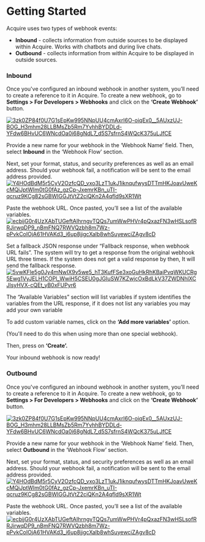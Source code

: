 # Getting Started

Acquire uses two types of webhook events: 

* **Inbound** - collects information from outside sources to be displayed within Acquire. Works with chatbots and during live chats.
* **Outbound** - collects information from within Acquire to be displayed in outside sources.

### Inbound

Once you've configured an inbound webhook in another system, you’ll need to create a reference to it in Acquire. To create a new webhook, go to **Settings &gt; For Developers &gt; Webhooks** and click on the **‘Create Webhook’** button.  
  
[![3zk0ZP84f0U7G1sEpKw995NNpUU4cmAxrI6O-oiqEx0\_\_5AUxzUJ-BOG\_H3mhm28LLBMsZb5Rm7YvhhBYDDLd-YFdw6BHvUC6WNcdOa0i68gNdL7\_d5S7sfrnS4WQcK375uLJfCE](https://lh6.googleusercontent.com/3zk0ZP84f0U7G1sEpKw995NNpUU4cmAxrI6O-oiqEx0__5AUxzUJ-BOG_H3mhm28LLBMsZb5Rm7YvhhBYDDLd-YFdw6BHvUC6WNcdOa0i68gNdL7_d5S7sfrnS4WQcK375uLJfCE)](https://lh6.googleusercontent.com/3zk0ZP84f0U7G1sEpKw995NNpUU4cmAxrI6O-oiqEx0__5AUxzUJ-BOG_H3mhm28LLBMsZb5Rm7YvhhBYDDLd-YFdw6BHvUC6WNcdOa0i68gNdL7_d5S7sfrnS4WQcK375uLJfCE)

Provide a new name for your webhook in the ‘Webhook Name’ field. Then, select **Inbound** in the ‘Webhook Flow’ section. 

Next, set your format, status, and security preferences as well as an email address. Should your webhook fail, a notification will be sent to the email address provided.  
[![Y4HOdBdM5r5CyV2OzfcQD\_vxo3LzT1ukJ1iknqufwysDTTmHKJoavUweKcMQiJptWIm0tG0fAz\_gzCp-JxemrKBn\_uTI-qcruz9KCg82sGBWIGGJtVtZ2ciQKn2A4qfld9sXR1Wt](https://lh6.googleusercontent.com/Y4HOdBdM5r5CyV2OzfcQD_vxo3LzT1ukJ1iknqufwysDTTmHKJoavUweKcMQiJptWIm0tG0fAz_gzCp-JxemrKBn_uTI-qcruz9KCg82sGBWIGGJtVtZ2ciQKn2A4qfld9sXR1Wt)](https://lh6.googleusercontent.com/Y4HOdBdM5r5CyV2OzfcQD_vxo3LzT1ukJ1iknqufwysDTTmHKJoavUweKcMQiJptWIm0tG0fAz_gzCp-JxemrKBn_uTI-qcruz9KCg82sGBWIGGJtVtZ2ciQKn2A4qfld9sXR1Wt)

Paste the webhook URL. Once pasted, you’ll see a list of the available variables.   
[![ecbijG0r4UzXAbTUGeftAIhrngvTQQs7umWwPHVr4pQxazFN3wHSLsofRRJirwqDP9\_nBmFNQ7RWVQzbh8m7Wz-pPvkCoIOjA61HVAKd3\_i6up8jjgcXalb8whSuyewciZAgv8cD](https://lh4.googleusercontent.com/ecbijG0r4UzXAbTUGeftAIhrngvTQQs7umWwPHVr4pQxazFN3wHSLsofRRJirwqDP9_nBmFNQ7RWVQzbh8m7Wz-pPvkCoIOjA61HVAKd3_i6up8jjgcXalb8whSuyewciZAgv8cD)](https://lh4.googleusercontent.com/ecbijG0r4UzXAbTUGeftAIhrngvTQQs7umWwPHVr4pQxazFN3wHSLsofRRJirwqDP9_nBmFNQ7RWVQzbh8m7Wz-pPvkCoIOjA61HVAKd3_i6up8jjgcXalb8whSuyewciZAgv8cD)  


Set a fallback JSON response under “Fallback response, when webhook URL fails”. The system will try to get a response from the original webhook URL three times. If the system does not get a valid response by then, It will send the fallback response.  
[![5vwKFle5g0Jy4mNwIX9v5we5\_hT3KufFSe3xoGuHkRhKBajPvqWKUCRg5Ewg1VyJELH1COPl\_WwiH5CSEU0gJGIuSW7KZwjcOxBdLkV37ZWDNhlXCJlsyHVX-cQEt\_yB0xFUPyr6](https://lh3.googleusercontent.com/5vwKFle5g0Jy4mNwIX9v5we5_hT3KufFSe3xoGuHkRhKBajPvqWKUCRg5Ewg1VyJELH1COPl_WwiH5CSEU0gJGIuSW7KZwjcOxBdLkV37ZWDNhlXCJlsyHVX-cQEt_yB0xFUPyr6)](https://lh3.googleusercontent.com/5vwKFle5g0Jy4mNwIX9v5we5_hT3KufFSe3xoGuHkRhKBajPvqWKUCRg5Ewg1VyJELH1COPl_WwiH5CSEU0gJGIuSW7KZwjcOxBdLkV37ZWDNhlXCJlsyHVX-cQEt_yB0xFUPyr6)

The “Available Variables” section will list variables if system identifies the variables from the URL response, if it does not list any variables you may add your own variable

To add custom variable names, click on the **‘Add more variables’** option. 

\(You'll need to do this when using more than one special webhook\).  
  
Then, press on **‘Create’.**

Your inbound webhook is now ready!

### Outbound

Once you've configured an inbound webhook in another system, you’ll need to create a reference to it in Acquire. To create a new webhook, go to **Settings &gt; For Developers &gt; Webhooks** and click on the **‘Create Webhook’** button.  
  
[![3zk0ZP84f0U7G1sEpKw995NNpUU4cmAxrI6O-oiqEx0\_\_5AUxzUJ-BOG\_H3mhm28LLBMsZb5Rm7YvhhBYDDLd-YFdw6BHvUC6WNcdOa0i68gNdL7\_d5S7sfrnS4WQcK375uLJfCE](https://lh6.googleusercontent.com/3zk0ZP84f0U7G1sEpKw995NNpUU4cmAxrI6O-oiqEx0__5AUxzUJ-BOG_H3mhm28LLBMsZb5Rm7YvhhBYDDLd-YFdw6BHvUC6WNcdOa0i68gNdL7_d5S7sfrnS4WQcK375uLJfCE)](https://lh6.googleusercontent.com/3zk0ZP84f0U7G1sEpKw995NNpUU4cmAxrI6O-oiqEx0__5AUxzUJ-BOG_H3mhm28LLBMsZb5Rm7YvhhBYDDLd-YFdw6BHvUC6WNcdOa0i68gNdL7_d5S7sfrnS4WQcK375uLJfCE)

Provide a new name for your webhook in the ‘Webhook Name’ field. Then, select **Outbound** in the ‘Webhook Flow’ section. 

Next, set your format, status, and security preferences as well as an email address. Should your webhook fail, a notification will be sent to the email address provided.  
[![Y4HOdBdM5r5CyV2OzfcQD\_vxo3LzT1ukJ1iknqufwysDTTmHKJoavUweKcMQiJptWIm0tG0fAz\_gzCp-JxemrKBn\_uTI-qcruz9KCg82sGBWIGGJtVtZ2ciQKn2A4qfld9sXR1Wt](https://lh6.googleusercontent.com/Y4HOdBdM5r5CyV2OzfcQD_vxo3LzT1ukJ1iknqufwysDTTmHKJoavUweKcMQiJptWIm0tG0fAz_gzCp-JxemrKBn_uTI-qcruz9KCg82sGBWIGGJtVtZ2ciQKn2A4qfld9sXR1Wt)](https://lh6.googleusercontent.com/Y4HOdBdM5r5CyV2OzfcQD_vxo3LzT1ukJ1iknqufwysDTTmHKJoavUweKcMQiJptWIm0tG0fAz_gzCp-JxemrKBn_uTI-qcruz9KCg82sGBWIGGJtVtZ2ciQKn2A4qfld9sXR1Wt)

Paste the webhook URL. Once pasted, you’ll see a list of the available variables.   
[![ecbijG0r4UzXAbTUGeftAIhrngvTQQs7umWwPHVr4pQxazFN3wHSLsofRRJirwqDP9\_nBmFNQ7RWVQzbh8m7Wz-pPvkCoIOjA61HVAKd3\_i6up8jjgcXalb8whSuyewciZAgv8cD](https://lh4.googleusercontent.com/ecbijG0r4UzXAbTUGeftAIhrngvTQQs7umWwPHVr4pQxazFN3wHSLsofRRJirwqDP9_nBmFNQ7RWVQzbh8m7Wz-pPvkCoIOjA61HVAKd3_i6up8jjgcXalb8whSuyewciZAgv8cD)](https://lh4.googleusercontent.com/ecbijG0r4UzXAbTUGeftAIhrngvTQQs7umWwPHVr4pQxazFN3wHSLsofRRJirwqDP9_nBmFNQ7RWVQzbh8m7Wz-pPvkCoIOjA61HVAKd3_i6up8jjgcXalb8whSuyewciZAgv8cD)

